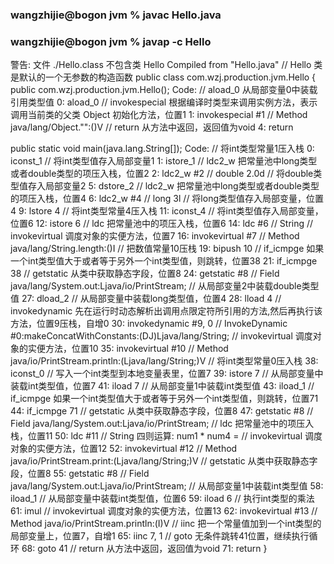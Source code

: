 ### wangzhijie@bogon jvm % javac Hello.java
### wangzhijie@bogon jvm % javap -c Hello
警告: 文件 ./Hello.class 不包含类 Hello
Compiled from "Hello.java"
// Hello 类是默认的一个无参数的构造函数
public class com.wzj.production.jvm.Hello {
  public com.wzj.production.jvm.Hello();
    Code:
       // aload_0 从局部变量0中装载引用类型值
       0: aload_0
       // invokespecial 根据编译时类型来调用实例方法，表示调用当前类的父类 Object 初始化方法，位置1
       1: invokespecial #1                  // Method java/lang/Object."<init>":()V
       // return 从方法中返回，返回值为void
       4: return

  public static void main(java.lang.String[]);
    Code:
       // 将int类型常量1压入栈
       0: iconst_1
       // 将int类型值存入局部变量1
       1: istore_1 
       // ldc2_w 把常量池中long类型或者double类型的项压入栈，位置2
       2: ldc2_w        #2                  // double 2.0d
       // 将double类型值存入局部变量2
       5: dstore_2
       // ldc2_w 把常量池中long类型或者double类型的项压入栈，位置4
       6: ldc2_w        #4                  // long 3l
       // 将long类型值存入局部变量，位置4
       9: lstore        4
      // 将int类型常量4压入栈
      11: iconst_4
      // 将int类型值存入局部变量，位置6
      12: istore        6
      // ldc 把常量池中的项压入栈，位置6
      14: ldc           #6                  // String
      // invokevirtual 调度对象的实便方法，位置7
      16: invokevirtual #7                  // Method java/lang/String.length:()I
      // 把数值常量10压栈
      19: bipush        10
      // if_icmpge 如果一个int类型值大于或者等于另外一个int类型值，则跳转，位置38
      21: if_icmpge     38
      // getstatic 从类中获取静态字段，位置8
      24: getstatic     #8                  // Field java/lang/System.out:Ljava/io/PrintStream;
      // 从局部变量2中装载double类型值
      27: dload_2
      // 从局部变量中装载long类型值，位置4
      28: lload         4
      // invokedynamic 先在运行时动态解析出调用点限定符所引用的方法,然后再执行该方法，位置9压栈，自增0
      30: invokedynamic #9,  0              // InvokeDynamic #0:makeConcatWithConstants:(DJ)Ljava/lang/String;
      // invokevirtual 调度对象的实便方法，位置10
      35: invokevirtual #10                 // Method java/io/PrintStream.println:(Ljava/lang/String;)V
      // 将int类型常量0压入栈
      38: iconst_0
      // 写入一个int类型到本地变量表里，位置7
      39: istore        7
      // 从局部变量中装载int类型值，位置7
      41: iload         7
      // 从局部变量1中装载int类型值
      43: iload_1
      // if_icmpge 如果一个int类型值大于或者等于另外一个int类型值，则跳转，位置71
      44: if_icmpge     71
      // getstatic 从类中获取静态字段，位置8
      47: getstatic     #8                  // Field java/lang/System.out:Ljava/io/PrintStream;
      // ldc 把常量池中的项压入栈，位置11
      50: ldc           #11                 // String 四则运算: num1 * num4 =
      // invokevirtual 调度对象的实便方法，位置12
      52: invokevirtual #12                 // Method java/io/PrintStream.print:(Ljava/lang/String;)V
      // getstatic 从类中获取静态字段，位置8
      55: getstatic     #8                  // Field java/lang/System.out:Ljava/io/PrintStream;
      // 从局部变量1中装载int类型值
      58: iload_1
      // 从局部变量中装载int类型值，位置6
      59: iload         6
      // 执行int类型的乘法
      61: imul
      // invokevirtual 调度对象的实便方法，位置13
      62: invokevirtual #13                 // Method java/io/PrintStream.println:(I)V
      // iinc 把一个常量值加到一个int类型的局部变量上，位置7，自增1
      65: iinc          7, 1
      // goto 无条件跳转41位置，继续执行循环
      68: goto          41
      // return 从方法中返回，返回值为void
      71: return
}
